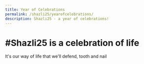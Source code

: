 ```yaml
---
title: Year of Celebrations
permalink: /shazli25/yearofcelebrations/
description: Shazli25 - a year of celebrations!
---
```


# #Shazli25 is a celebration of life

It's our way of life that we'll defend, tooth and nail